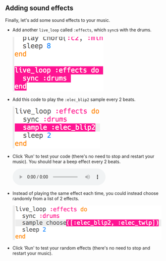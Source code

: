 ## Adding sound effects

Finally, let's add some sound effects to your music.

+ Add another `live_loop` called `:effects`, which `sync`s with the drums.
    
    ![képernyőkép](images/dj-effects-loop.png)

+ Add this code to play the `:elec_blip2` sample every 2 beats.
    
    ![screenshot](images/dj-effects-sample.png)

+ Click 'Run' to test your code (there's no need to stop and restart your music). You should hear a beep effect every 2 beats.
    
    <div id="audio-preview" class="pdf-hidden">
      <audio controls preload> <source src="resources/noises.mp3" type="audio/mpeg"> Your browser does not support the <code>audio</code> element. </audio>
    </div>
+ Instead of playing the same effect each time, you could instead choose randomly from a list of 2 effects.
    
    ![screenshot](images/dj-effects-sample-choose.png)

+ Click 'Run' to test your random effects (there's no need to stop and restart your music).